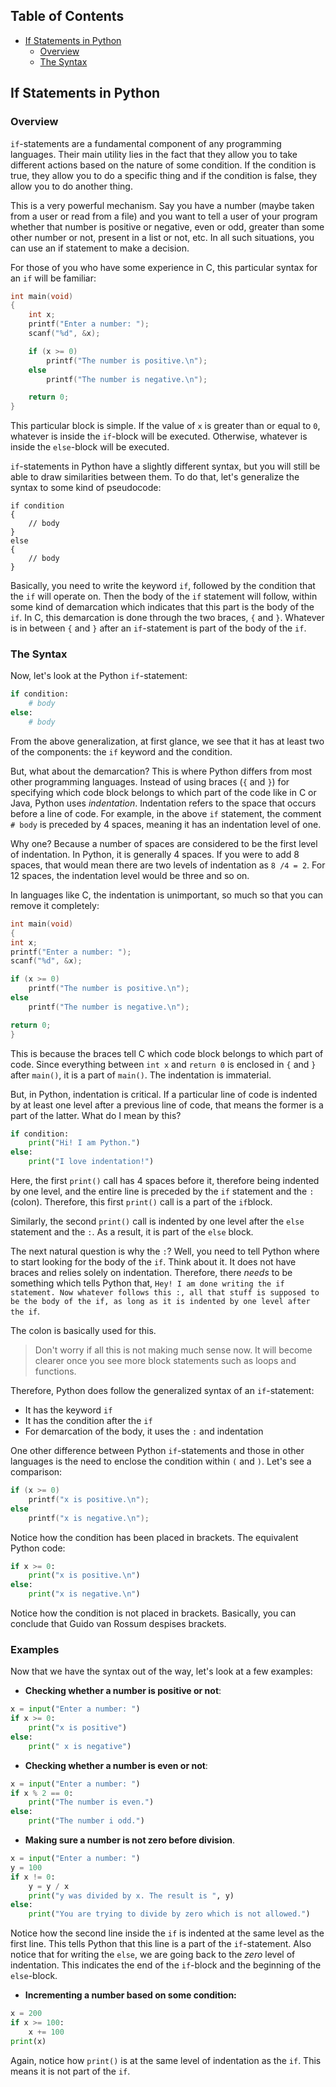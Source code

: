 ## Table of Contents

- [If Statements in Python](#if-statements-in-python)
    * [Overview](#overview)
    * [The Syntax](#the-syntax)

## If Statements in Python

### Overview

`if`-statements are a fundamental component of any programming languages. Their main utility lies in the fact that they allow you to take different actions based on the nature of some condition. If the condition is true, they allow you to do a specific thing and if the condition is false, they allow you to do another thing.


This is a very powerful mechanism. Say you have a number (maybe taken from a user or read from a file) and you want to tell a user of your program whether that number is positive or negative, even or odd, greater than some other number or not, present in a list or not, etc. In all such situations, you can use an if statement to make a decision.

For those of you who have some experience in C, this particular syntax for an `if` will be familiar:

```c
int main(void)
{
    int x;
    printf("Enter a number: ");
    scanf("%d", &x);

    if (x >= 0)
        printf("The number is positive.\n");
    else
        printf("The number is negative.\n");

    return 0;
}
```

This particular block is simple. If the value of `x` is greater than or equal to `0`, whatever is inside the `if`-block will be executed. Otherwise, whatever is inside the `else`-block will be executed.

`if`-statements in Python have a slightly different syntax, but you will still be able to draw similarities between them. To do that, let's generalize the syntax to some kind of pseudocode:

```code
if condition
{
    // body
}
else
{
    // body
}
```

Basically, you need to write the keyword `if`, followed by the condition that the `if` will operate on. Then the body of the `if` statement will follow, within some kind of demarcation which indicates that this part is the body of the `if`. In C, this demarcation is done through the two braces, `{` and `}`. Whatever is in between `{` and `}` after an `if`-statement is part of the body of the `if`.


### The Syntax

Now, let's look at the Python `if`-statement:

```python
if condition:
    # body
else:
    # body
```

From the above generalization, at first glance, we see that it has at least two of the components: the `if` keyword and the condition.

But, what about the demarcation? This is where Python differs from most other programming languages. Instead of using braces (`{` and `}`) for specifying which code block belongs to which part of the code like in C or Java, Python uses _indentation_. Indentation refers to the space that occurs before a line of code. For example, in the above `if` statement, the comment `# body` is preceded by 4 spaces, meaning it has an indentation level of one. 

Why one? Because a number of spaces are considered to be the first level of indentation. In Python, it is generally 4 spaces. If you were to add 8 spaces, that would mean there are two levels of indentation as `8 /4 = 2`. For 12 spaces, the indentation level would be three and so on.

In languages like C, the indentation is unimportant, so much so that you can remove it completely:

```c
int main(void)
{
int x;
printf("Enter a number: ");
scanf("%d", &x);

if (x >= 0)
    printf("The number is positive.\n");
else
    printf("The number is negative.\n");

return 0;
}
```

This is because the braces tell C which code block belongs to which part of code. Since everything between `int x` and `return 0` is enclosed in `{` and `}` after `main()`, it is a part of `main()`. The indentation is immaterial.

But, in Python, indentation is critical. If a particular line of code is indented by at least one level after a previous line of code, that means the former is a part of the latter. What do I mean by this?

```python
if condition:
    print("Hi! I am Python.")
else:
    print("I love indentation!")
```

Here, the first `print()` call has 4 spaces before it, therefore being indented by one level, and the entire line is preceded by the `if` statement and the `:` (colon). Therefore, this first `print()` call is a part of the `if`block.

Similarly, the second `print()` call is indented by one level after the `else` statement and the `:`. As a result, it is part of the `else` block.

The next natural question is why the `:`? Well, you need to tell Python where to start looking for the body of the `if`. Think about it. It does not have braces and relies solely on indentation. Therefore, there _needs_ to be something which tells Python that, `Hey! I am done writing the if statement. Now whatever follows this :, all that stuff is supposed to be the body of the if, as long as it is indented by one level after the if`.

The colon is basically used for this.

> Don't worry if all this is not making much sense now. It will become clearer once you see more block statements such as loops and functions.

Therefore, Python does follow the generalized syntax of an `if`-statement:

* It has the keyword `if`
* It has the condition after the `if`
* For demarcation of the body, it uses the `:` and indentation

One other difference between Python `if`-statements and those in other languages is the need to enclose the condition within `(` and `)`. Let's see a comparison:

```c
if (x >= 0)
    printf("x is positive.\n");
else
    printf("x is negative.\n");
```

Notice how the condition has been placed in brackets. The equivalent Python code:

```python
if x >= 0:
    print("x is positive.\n")
else:
    print("x is negative.\n")
```

Notice how the condition is not placed in brackets. Basically, you can conclude that Guido van Rossum despises brackets.


### Examples

Now that we have the syntax out of the way, let's look at a few examples:


* **Checking whether a number is positive or not**: 

```python
x = input("Enter a number: ")
if x >= 0:
    print("x is positive")
else:
    print(" x is negative")
```

* **Checking whether a number is even or not**:

```python
x = input("Enter a number: ")
if x % 2 == 0:
    print("The number is even.")
else:
    print("The number i odd.")
```

* **Making sure a number is not zero before division**.

```python
x = input("Enter a number: ")
y = 100
if x != 0:
    y = y / x
    print("y was divided by x. The result is ", y)
else:
    print("You are trying to divide by zero which is not allowed.")
```

Notice how the second line inside the `if` is indented at the same level as the first line. This tells Python that this line is a part of the `if`-statement. Also notice that for writing the `else`, we are going back to the _zero_ level of indentation. This indicates the end of the `if`-block and the beginning of the `else`-block.

* **Incrementing a number based on some condition:**

```python
x = 200
if x >= 100:
    x += 100
print(x)
```

Again, notice how `print()` is at the same level of indentation as the `if`. This means it is not part of the `if`.

 











